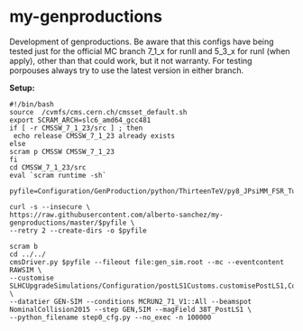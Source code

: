 # my-genproductions
Development of genproductions. Be aware that this configs have being tested just for the official MC branch 7_1_x for runII and
5_3_x for runI (when apply), other than that could work, but it not warranty. For testing porpouses always try to use the latest
version in either branch.


**Setup:**

```
#!/bin/bash
source  /cvmfs/cms.cern.ch/cmsset_default.sh
export SCRAM_ARCH=slc6_amd64_gcc481
if [ -r CMSSW_7_1_23/src ] ; then
 echo release CMSSW_7_1_23 already exists
else
scram p CMSSW CMSSW_7_1_23
fi
cd CMSSW_7_1_23/src
eval `scram runtime -sh`

pyfile=Configuration/GenProduction/python/ThirteenTeV/py8_JPsiMM_FSR_TuneCUETP8M1_13TeV_cfi.py

curl -s --insecure \
https://raw.githubusercontent.com/alberto-sanchez/my-genproductions/master/$pyfile \
--retry 2 --create-dirs -o $pyfile

scram b
cd ../../
cmsDriver.py $pyfile --fileout file:gen_sim.root --mc --eventcontent RAWSIM \
--customise SLHCUpgradeSimulations/Configuration/postLS1Customs.customisePostLS1,Configuration/DataProcessing/Utils.addMonitoring \
--datatier GEN-SIM --conditions MCRUN2_71_V1::All --beamspot NominalCollision2015 --step GEN,SIM --magField 38T_PostLS1 \
--python_filename step0_cfg.py --no_exec -n 100000
```
